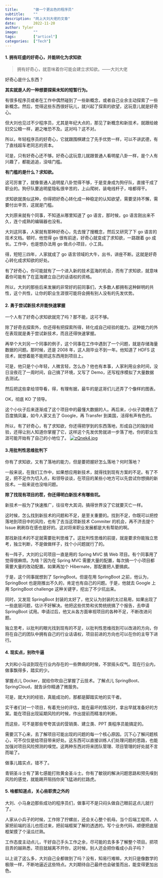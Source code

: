 ```yaml
---
title:       "做一个更出色的程序员"
subtitle:    ""
description: "网上大刘大佬的文章"
date:        2022-11-20
author: Tyler
image:       ""
tags:        ["articel"]
categories:  ["Tech"]
---
```


<!--more-->

#### **1. 拥有旺盛的好奇心，并能转化为求知欲**
> 拥有好奇心，就意味着你可能会建立求知欲。——大刘大佬

好奇心是什么东西？

**其实就是人的一种想要探索未知的短暂行为。**

有很多程序员或者在工作中偶然碰到了一些新概念，或者自己业余主动探索了一些新概念。然后，觉得这些东西很好玩儿，就兴起了探索的欲望，这玩意儿就是好奇心。

但大刘也见过不少程序员，尤其是年纪大点的，那见了新概念和新技术，就跟给媳妇交公粮一样，避之唯恐不及。这对吗？这不对。

所以，年轻程序员的好奇心，它就跟围棋建立了先手优势一样，可以不讲武德，有了直线超车老同志的资本。

可是，只有好奇心还不够。好奇心这玩意儿就跟普通人看明星八卦一样，是个人有兴趣了，都能追追，没啥门槛。

**有门槛的是什么？求知欲。**

这可厉害了，就像普通人追明星八卦觉得不够，于是变身成为狗仔队，直接干成了职业的。狗仔队要追明星隐私很辛苦的，上山爬树，装电线杆子，啥都得干。

求知欲就类似这种，你得把好奇心转化成一种稳定的认知欲望，需要坚持不懈，需要付出辛苦，这就是门槛。

大刘原来就有个同事，不知道从哪里知道了 go 语言，那时候，go 语言刚出来不久，连个成熟的编辑器也没有。

大刘这同事，人家就有那种好奇心，先去搜了搜概念，然后又研究了下 go 语言的技术文档。顿时，他觉得 go 很有前途，好奇心就变成了求知欲，一路跟着 go 成长。工作中，也是想办法用 go 做点小项目，小工具。

得，短短三四年，人家就成了 go 语言领域的大牛，出书，讲座不断。这就是好奇心转化成求知欲的好处。

有了好奇心，你可能就有了一个进入新的技术蓝海的机会，而有了求知欲，就意味着你可能有了在蓝海建立自己的话语权的资格。

所以，大刘的那些后来发展的非常好的前同事们，大多数人都拥有这种鲜明的共性，这个共性，让你的职业生涯很可能将会拥有别人没有的先发优势。

#### **2. 勇于尝试新技术并能快速掌握**
一个人有了好奇心求知欲就完了吗？那不能，这可不够。

除了好奇去探索外，你还得有把探索所得，转化成自己经验的能力。这种能力的外在表现就是勇于尝试新技术，而且还得快速掌握。

再举个大刘另一个同事的例子，这个同事在工作中遇到了一个问题，就是存储海量数据的问题。那时候，还是 2008 年，这人刚毕业不到一年。他知道了 HDFS 这技术，就想着能不能把这东西用到项目上。

可是，他只是个小年轻，人微言轻，怎么办？他也有本事，人家利用业余时间，没日没夜花了一周时间，自己搞了环境，又写了 Demo，还写程序模拟了大量数据去测试。

然后把这些拿给领导看，得，有理有据，最牛的是这哥们儿还弄了个像样的图表。

OK，彻底 KO 了领导。

这个小伙子后来逐渐成了这个项目中的最懂大数据的人。再后来，小伙子跳槽去了百度搞凤巢，如今人家又去了 Google，再 Transfer 到美国，活得有声有色的。

所以，有了好奇心，有了求知欲，你还得把学到的东西落地，形成自己的独到经验，还得让别人知道你掌握了它，这样这个先发优势就进一步落了地，你的职业生涯可能开始有了自己的小地位了。
[![zQnek4.jpg](https://s1.ax1x.com/2022/11/21/zQnek4.jpg)](https://imgse.com/i/zQnek4)

#### **3.用批判性思维批判下**
你有了求知欲，又有了落地的能力，但是要把握好怎么落地？何时落地？

一般来说，在我们工作中，如果想应用新技术，就得找到现有方案的不足。有了不足，把不足作为切入点，和领导谈谈，在项目的某些小地方可以先尝试你想搞的新技术。一般来说也没啥问题。

**除了找现有项目的茬，你还得明白新技术有哪些坑。**

新技术一般为了快速推广，往往夸大其词，搞得世界没了它就要灭亡一样。

这时候，怎么找到新技术的问题和不足，是至关重要的。找到不足，你既可以把控落地到项目中的风险，也有了去当这项新技术 Commiter 的机会，再不济去提个 Issue 刷刷存在感也是好的。这对将来职业发展都是大有帮助的啊。

那找新技术的不足就需要批判思维了。这批判性思维的前提，就是要求你能独立思考，独立判断，不是做做样子，找个小问题就行了的。

有一阵子，大刘的公司项目一直是用的 Spring MVC 搞 Web 项目。有个同事用了觉得很麻烦。为啥？因为在 Spring MVC 需要大量的配置，每次搞一个小项目都需要大量的改动配置。如果再加个 Hibernate，那配置把人要搞疯。

于是，这个同事就想到了 SpringBoot。但是在用 SpringBoot 之前，他认为，SpringBoot 也是刚推出不久的，肯定也有自己的问题。于是，他就去 Google 上用 SpringBoot challenge 这种关键字，挖出了不少坑出来。

同时，又发现 SpringBoot 封装的太好了，他又认为封装的太过易用，如果出现了一些底层问题，估计不好解决。他把这些优势和劣势统统搞了个报告，去申请 SpringBoot 试用。申请过后，他又从各方面审视项目的各种不足，不断改进问题。

独立思考，以批判的眼光找到现有的不足，以批判性思维找到可以改进的方向，你将在自己的团队中拥有自己的行业话语权，项目前进的方向也可以在你的主导下进行。

#### **4. 现实点，别吹牛逼**

大刘和小马谈到现在行业内存在的一些弊病的时候，不禁摇头叹气。现在行业内，做事飘得多，踏实的少。

掌握点儿 Docker，就给你吹自己掌握了云技术。了解点儿 SpringBoot、SpringCloud，就告诉你精通了微服务。

可是，就大刘的经验，真能成功的，那都是脚踏实地的实干者。

实干者们对一个项目，有着充分的评估，能在最坏的情况时，拿出早就准备好的方案。能在项目出现延期风险的时候，作出提前而精准的判断。

而这些，可不是那些夸夸其谈的营销类、建立类、PPT 类程序员能搞定的。

需要沉下心来，去了解项目可能出现的问题的每一个核心原因。沉下心了解问题核心，可不仅仅是给项目带来好处。这东西可以直接训练人们处理问题的思路，也能加强对项目风险预测的嗅觉。这两种东西对将来团队管理、项目管理的好处就不言而喻了。

做事儿踏实点，错不了。

青铜圣斗士有了第七感能打败黄金圣斗士。你有了敏锐的解决问题思路和预先嗅到风险的感觉，就能踢开阻挡你突飞猛进的拦路虎。
#### **5. 啥都知道点，关心些职责之外的**

大刘、小马身边那些成功的程序员们，做事可不是只闷头做自己眼前这点儿就行了。

人家从小兵子的时候，工作除了拧螺丝，还会关心整个航母。当个后端工程师，人家把前端的活儿也揽过来，把前端框架了解的透透的。写个业务代码，顺便把底层框架摸了个滚瓜烂熟。

工作态度主动点儿，干好自己手头工作之余，尽可能的去多多了解整个项目。把项目弄的越熟悉，项目就越离不开你，这时候，别人还会把你看成小兵子吗？

以上说了这么多，大刘自己全都做到了吗？没有，知易行难嘛，大刘只是像数学的极限一样，不断地逼近这些特点。大刘期待自己最终也会破茧而出，能变得更加出色。